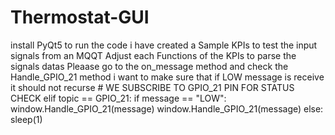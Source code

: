 # Thermostat-GUI
install PyQt5 to run the code
i have created a Sample KPIs to test the input signals from an MQQT
Adjust each Functions of the KPIs to parse the signals datas
Pleaase go to the on_message method and check the Handle_GPIO_21 method
i want to make sure that if LOW message is receive it should not recurse
        # WE SUBSCRIBE TO GPIO_21 PIN FOR STATUS CHECK
        elif topic == GPIO_21:
            if message == "LOW":
                window.Handle_GPIO_21(message)
            window.Handle_GPIO_21(message)
        else:
            sleep(1)
